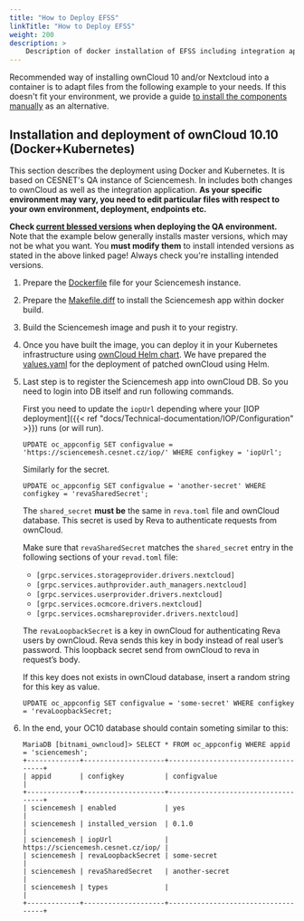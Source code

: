 ```yaml
---
title: "How to Deploy EFSS"
linkTitle: "How to Deploy EFSS"
weight: 200
description: >
    Description of docker installation of EFSS including integration applications.
---
```


Recommended way of installing ownCloud 10 and/or Nextcloud into a container
is to adapt files from the following example to your needs. If this doesn't
fit your environment, we provide a guide [to install the components
manually](manual-efss-installation) as an alternative.

## Installation and deployment of ownCloud 10.10 (Docker+Kubernetes)

This section describes the deployment using Docker and Kubernetes. It is based on CESNET's QA instance of Sciencemesh. In includes both changes to ownCloud as well as the integration application. **As your specific environment may vary, you need to edit particular files with respect to your own environment, deployment, endpoints etc.**

**Check [current blessed
versions](../iop/iop-nextcloud-owncloud10-integrations/) when deploying the QA environment.** Note that the example below generally installs master versions, which may not be what you want. You **must modify them** to install intended versions as stated in the above linked page! Always check you're installing intended versions.

1. Prepare the [Dockerfile](https://github.com/sciencemesh/efss-deployment-sample/blob/main/cesnet-owncloud-qa/Dockerfile) file for your Sciencemesh instance.

1. Prepare the [Makefile.diff](https://github.com/sciencemesh/efss-deployment-sample/blob/main/cesnet-owncloud-qa/Makefile.diff) to install the Sciencemesh app within docker build.

1. Build the Sciencemesh image and push it to your registry.

1. Once you have built the image, you can deploy it in your Kubernetes infrastructure using [ownCloud Helm chart](https://github.com/owncloud-docker/helm-charts/blob/main/charts/owncloud/README.md). We have prepared the [values.yaml](https://github.com/sciencemesh/efss-deployment-sample/blob/main/cesnet-owncloud-qa/values.yaml) for the deployment of patched ownCloud using Helm.

1. Last step is to register the Sciencemesh app into ownCloud DB. So you need to login into DB itself and run following commands.

    First you need to update the `iopUrl` depending where your [IOP deployment]({{< ref "docs/Technical-documentation/IOP/Configuration" >}}) runs (or will run).
    ```
    UPDATE oc_appconfig SET configvalue = 'https://sciencemesh.cesnet.cz/iop/' WHERE configkey = 'iopUrl';
    ```
    Similarly for the secret.
    ```
    UPDATE oc_appconfig SET configvalue = 'another-secret' WHERE configkey = 'revaSharedSecret';
    ```

    The `shared_secret` **must be** the same in `reva.toml` file and ownCloud database. This secret is used by Reva to authenticate requests from ownCloud.

    Make sure that `revaSharedSecret` matches the `shared_secret` entry in the following sections of your `revad.toml` file:

   * `[grpc.services.storageprovider.drivers.nextcloud]`
   * `[grpc.services.authprovider.auth_managers.nextcloud]`
   * `[grpc.services.userprovider.drivers.nextcloud]`
   * `[grpc.services.ocmcore.drivers.nextcloud]`
   * `[grpc.services.ocmshareprovider.drivers.nextcloud]` 

    The `revaLoopbackSecret` is a key in ownCloud for authenticating Reva users by ownCloud. Reva sends this key in body instead of real user’s password. This loopback secret send from ownCloud to reva in request’s body.

    If this key does not exists in ownCloud database, insert a random string for this key as value.

    ```
    UPDATE oc_appconfig SET configvalue = 'some-secret' WHERE configkey = 'revaLoopbackSecret;
    ```

1. In the end, your OC10 database should contain someting similar to this:

    ```
    MariaDB [bitnami_owncloud]> SELECT * FROM oc_appconfig WHERE appid = 'sciencemesh';
    +-------------+--------------------+------------------------------------+
    | appid       | configkey          | configvalue                        |
    +-------------+--------------------+------------------------------------+
    | sciencemesh | enabled            | yes                                |
    | sciencemesh | installed_version  | 0.1.0                              |
    | sciencemesh | iopUrl             | https://sciencemesh.cesnet.cz/iop/ |
    | sciencemesh | revaLoopbackSecret | some-secret                        |
    | sciencemesh | revaSharedSecret   | another-secret                     |
    | sciencemesh | types              |                                    |
    +-------------+--------------------+------------------------------------+
    ``` 

